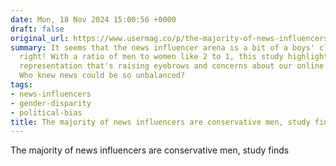 ```yaml
---
date: Mon, 18 Nov 2024 15:00:56 +0000
draft: false
original_url: https://www.usermag.co/p/the-majority-of-news-influencers
summary: It seems that the news influencer arena is a bit of a boys' club leaning
  right! With a ratio of men to women like 2 to 1, this study highlights a skew in
  representation that's raising eyebrows and concerns about our online news landscape.
  Who knew news could be so unbalanced?
tags:
- news-influencers
- gender-disparity
- political-bias
title: The majority of news influencers are conservative men, study finds
---
```


The majority of news influencers are conservative men, study finds